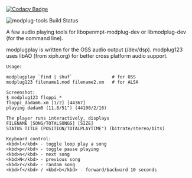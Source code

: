 
[![Codacy Badge](https://api.codacy.com/project/badge/Grade/fd91d2aec66d4bf6b35e6d9b3f1ccc76)](https://app.codacy.com/app/alexmyczko/modplug-tools?utm_source=github.com&utm_medium=referral&utm_content=alexmyczko/modplug-tools&utm_campaign=Badge_Grade_Dashboard)

![modplug-tools Build Status](https://circleci.com/gh/alexmyczko/modplug-tools.svg?style=shield)

A few audio playing tools for libopenmpt-modplug-dev or libmodplug-dev (for the command line).

modplugplay is written for the OSS audio output (/dev/dsp).
modplug123 uses libAO (from xiph.org) for better cross platform audio support.

```
Usage:

modplugplay `find | shuf`               # for OSS
modplug123 filename1.mod filename2.xm   # for ALSA

Screenshot:
$ modplug123 floppi_*
floppi_dadam6.xm [1/2] [44367]
playing dadam6 (11.8/51") (44100/2/16)    

The player runs interactively, displays
FILENAME [SONG/TOTALSONGS] [SIZE]
STATUS TITLE (POSITION/TOTALPLAYTIME") (bitrate/stereo/bits)

Keyboard control:
<kbd>l</kbd> - toggle loop play a song
<kbd>p</kbd> - toggle pause playing
<kbd>n</kbd> - next song
<kbd>N</kbd> - previous song
<kbd>r</kbd> - random song
<kbd>f</kbd> / <kbd>b</kbd> - forward/backward 10 seconds
```
